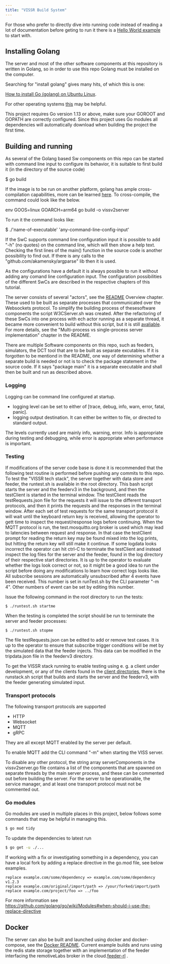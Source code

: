 ```yaml
---
title: "VISSR Build System"
---
```


For those who prefer to directly dive into running code instead of reading a lot of documentation before geting to run it
there is a [Hello World example](/vissr/build-system/hello-world) to start with.

## Installing Golang

The server and most of the other software components at this repository is written in Golang, so in order to use this repo Golang must be installed on the computer.

Searching for "install golang" gives many hits, of which this is one:

[How to install Go (golang) on Ubuntu Linux](https://www.cyberciti.biz/faq/how-to-install-gol-ang-on-ubuntu-linux/).

For other operating systems [this](https://go.dev/doc/install) may be helpful.

This project requires Go version 1.13 or above, make sure your GOROOT and GOPATH are correctly configured.
Since this project uses Go modules all dependencies will automatically download when building the project the first time.

## Building and running

As several of the Golang based Sw components on this repo can be started with command line input to configure its behavior,
it is suitable to first build it (in the directory of the source code)

$ go build

If the image is to be run on another platform, golang has ample cross-compilation capabilities, more can be learned [here](https://opensource.com/article/21/1/go-cross-compiling). 
To cross-compile, the command could look like the below.

env GOOS=linux GOARCH=arm64 go build -o vissv2server

To run it the command looks like:

$ ./'name-of-executable' 'any-command-line-config-input'

If the SwC supports command line configuration input it is possible to add "-h" (no quotes) on the command line, which will then show a help text.
Checking the first lines of the main() function in the source code is another possibility to find out.
If there is any calls to the "github.com/akamensky/argparse" lib then it is used.

As the configurations have a default it is always possible to run it without adding any comand line configuration input.
The configuration possibilities of the different SwCs are described in the respective chapters of this tutorial.

The server consists of several "actors", see the [README](https://github.com/covesa/vissr) Overview chapter.
These used to be built as separate processes that communicated over the Websockets protocol.
To simplify the building process of thesesoftware components the script W3CServer.sh was created.
After the refactoring of these SwCs into one process with ech actor running as a separate thread,
it became more convenient to build without this script, but it is still [avaliable](https://github.com/covesa/vissr/blob/master/W3CServer.sh).
For more details, see the "Multi-process vs single-process server implementation" chapter in the README.

There are multiple Software components on this repo, such as feeders, simulators, the DCT tool that are to be built as separate excutables.
If it is forgotten to be mentiond in the README, one way of determining whether a separate build is needed or not is to check the package statement in the source code.
If it says "package main" it is a separate executable and shall then be built and run as described above.

### Logging
Logging can be command line configured at startup.
* logging level can be set to either of [trace, debug, info, warn, error, fatal, panic].
* logging output destination. It can either be written to file, or directed to standard output.

The levels currently used are mainly info, warning, error. Info is appropriate during testing and debugging, while error is appropriate when performance is important.

### Testing
If modifications of the server code base is done it is recommended that the following test routine is performed before pushing
any commits to this repo.
To test the "VISSR tech stack", the server together with data store and feeder, the runtest.sh is available in the root directory.
This bash script starts the server and the feederv3 in the background, and then the testClient is started in the terminal window.
The testClient reads the testRequests.json file for the requests it will issue to the different transport protocols,
and then it prints the requests and the responses in the terminal window.
After each set of test requests for the same transport protocol it will wait until the keyboard return key is received,
allowing the operator to gett time to inspect the request/response logs before continuing.
When the MQTT protocol is run, the test.mosquitto.org broker is used which may lead to latencies between request and response.
In that case the testClient prompt for reading the return key may be found mixed into the log prints,
but hitting the return key will still make it continue.
If some logdata looks incorrect the operator can hit ctrl-C to terminate the testClient
and instead inspect the log files for the server and the feeder, found in the log directory of their respective start directories.
It is up to the operator to evaluate whether the logs look correct or not,
so it might be a good idea to run the script before doing any modifications lo learn how correct logs looks like.
All subscribe sessions are automatically unsubscribed after 4 events have been received.
This number is set in runTest.sh by the CLI parameter "-m 4". Other numbers of event can be set by editing this number.

Issue the following command in the root directory to run the tests:
```
$ ./runtest.sh startme
```
When the testing is completed the script should be run to terminate the server and feeder processes:
```
$ ./runtest.sh stopme
```
The file testRequests.json can be edited to add or remove test cases.
It is up to the operator to ensure that subscribe trigger conditions will be met by the simulated data that the feeder injects.
This data can be modified in the tripdata.json file in the feederv3 directory.

To get the VISSR stack running to enable testing using e. g. a client under development,
or any of the clients found in the [client directories](https://github.com/COVESA/vissr/tree/master/client),
there is the runstack.sh script that builds and starts the server and the feederv3, with the feeder generating simulated input.

### Transport protocols
The following transport protocols are supported
* HTTP
* Websocket
* MQTT
* gRPC

They are all except MQTT enabled by the server per default.

To enable MQTT add the CLI command "-m" when starting the VISS server.

To disable any other protocol, the string array serverComponents in the vissv2server.go file contains a list of the components that are spawned on
separate threads by the main server process, and these can be commented out before building the server.
For the server to be operationable, the service manager, and at least one transport protocol must not be commented out.

### Go modules
Go modules are used in multiple places in this project, below follows some commands that may be helpful in managing  this.

```bash
$ go mod tidy
```
To update the dependencies to latest run
```bash
$ go get -u ./...
```

If working with a fix or investigating something in a dependency, you can have a local fork by adding a replace directive in the go.mod file, see below examples. 

```
replace example.com/some/dependency => example.com/some/dependency v1.2.3 
replace example.com/original/import/path => /your/forked/import/path
replace example.com/project/foo => ../foo
```
For more information see https://github.com/golang/go/wiki/Modules#when-should-i-use-the-replace-directive

## Docker

The server can also be built and launched using docker and docker-compose, see the [Docker README](https://github.com/covesa/vissr/tree/master/docker).
Current example builds and runs using the redis state storage together with an implementation of the feeder interfacing 
the remotiveLabs broker in the cloud.[feeder-rl](https://github.com/covesa/vissr/tree/master/feeder/feeder-rl) .


